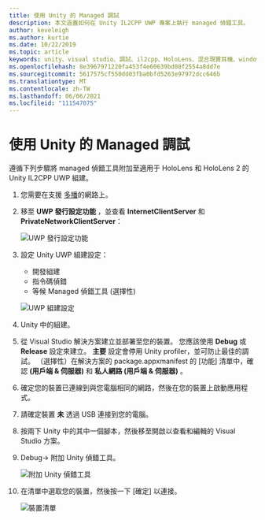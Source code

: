 ```yaml
---
title: 使用 Unity 的 Managed 調試
description: 本文涵蓋如何在 Unity IL2CPP UWP 專案上執行 managed 偵錯工具。
author: keveleigh
ms.author: kurtie
ms.date: 10/22/2019
ms.topic: article
keywords: unity、visual studio、調試、il2cpp、HoloLens、混合現實耳機、windows mixed reality 耳機、虛擬實境耳機、UWP
ms.openlocfilehash: 8e3967971220fa453f4e60639bd08f2554a8dd7e
ms.sourcegitcommit: 5617575cf550dd03fba0bfd5263e97972dcc646b
ms.translationtype: MT
ms.contentlocale: zh-TW
ms.lasthandoff: 06/06/2021
ms.locfileid: "111547075"
---
```

# <a name="managed-debugging-with-unity"></a>使用 Unity 的 Managed 調試

遵循下列步驟將 managed 偵錯工具附加至適用于 HoloLens 和 HoloLens 2 的 Unity IL2CPP UWP 組建。

1. 您需要在支援 [多播](https://en.wikipedia.org/wiki/Multicast)的網路上。
2. 移至 **UWP 發行設定功能** ，並查看 **InternetClientServer** 和 **PrivateNetworkClientServer**：

    ![UWP 發行設定功能](images/il2cpp-debugging-capabilities.png)

3. 設定 Unity UWP 組建設定：
    - 開發組建
    - 指令碼偵錯
    - 等候 Managed 偵錯工具 (選擇性) 

    ![UWP 組建設定](images/il2cpp-debugging-build.png)

4. Unity 中的組建。
5. 從 Visual Studio 解決方案建立並部署至您的裝置。 您應該使用 **Debug** 或 **Release** 設定來建立。 **主要** 設定會停用 Unity profiler，並可防止最佳的調試。 （選擇性）在解決方案的 package.appxmanifest 的 [功能] 清單中，確認 **(用戶端 & 伺服器)** 和 **私人網路 (用戶端 & 伺服器)** 。
6. 確定您的裝置已連線到與您電腦相同的網路，然後在您的裝置上啟動應用程式。
7. 請確定裝置 **未** 透過 USB 連接到您的電腦。
8. 按兩下 Unity 中的其中一個腳本，然後移至開啟以查看和編輯的 Visual Studio 方案。
9. Debug-> 附加 Unity 偵錯工具。

    ![附加 Unity 偵錯工具](images/il2cpp-debugging-attach.png)

10. 在清單中選取您的裝置，然後按一下 [確定] 以連接。

    ![裝置清單](images/il2cpp-debugging-machines.png)
